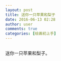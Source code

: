 ```yaml
---
layout: post
title: 送你一只苹果和梨子
date: 2016-06-13 02:28
author: user
comments: true
categories: [绘画初上手]
---
```

<img src="http://mazhangjing.com/wp-content/uploads/2016/11/UVBsWERXWE9BRjFPbllhNmpOZjJ3dTQyOSthNCs5SWdXSTdQdFVONVVoZ0NhYU5FWUVqTEVRPT0.jpg?imageView&thumbnail=1680x0&quality=96&stripmeta=0&type=jpg%7Cwatermark&type=2&text=wqkg55Sf5rS7wrfpmIXor7vCt-eCuea7tCAvIGJsb2cuY29ya2luZS5jb20=&font=bXN5aA==&gravity=southwest&dissolve=30&fontsize=340&dx=16&dy=20&stripmeta=0" alt="" />

送你一只苹果和梨子。
